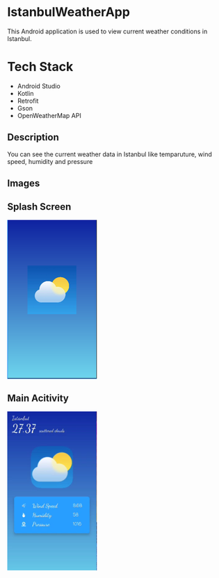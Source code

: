 # IstanbulWeatherApp

This Android application is used to view current weather conditions in Istanbul.

# Tech Stack

- Android Studio
- Kotlin
- Retrofit
- Gson
- OpenWeatherMap API

## Description

You can see the current weather data in Istanbul like temparuture, wind speed, humidity and pressure

## Images

## Splash Screen 

![Splash Screen](IstanbulWeatherAppSplash%201.png)

## Main Acitivity

![Main Activity](IstanbulWeatherAppMain%201.png)


